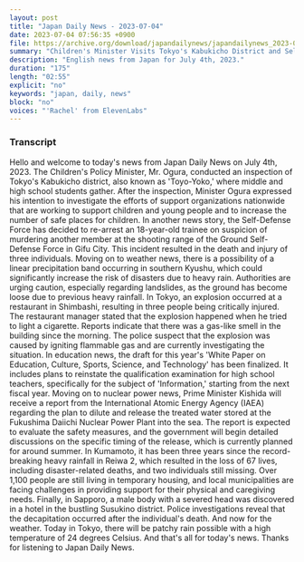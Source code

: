 ```yaml
---
layout: post
title: "Japan Daily News - 2023-07-04"
date: 2023-07-04 07:56:35 +0900
file: https://archive.org/download/japandailynews/japandailynews_2023-07-04.mp3
summary: "Children's Minister Visits Tokyo's Kabukicho District and Self-Defense Force Trainee Arrested for Murder, & more…"
description: "English news from Japan for July 4th, 2023."
duration: "175"
length: "02:55"
explicit: "no"
keywords: "japan, daily, news"
block: "no"
voices: "'Rachel' from ElevenLabs"
---
```


### Transcript

Hello and welcome to today's news from Japan Daily News on July 4th, 2023. The Children's Policy Minister, Mr. Ogura, conducted an inspection of Tokyo's Kabukicho district, also known as 'Toyo-Yoko,' where middle and high school students gather. After the inspection, Minister Ogura expressed his intention to investigate the efforts of support organizations nationwide that are working to support children and young people and to increase the number of safe places for children. In another news story, the Self-Defense Force has decided to re-arrest an 18-year-old trainee on suspicion of murdering another member at the shooting range of the Ground Self-Defense Force in Gifu City. This incident resulted in the death and injury of three individuals. Moving on to weather news, there is a possibility of a linear precipitation band occurring in southern Kyushu, which could significantly increase the risk of disasters due to heavy rain. Authorities are urging caution, especially regarding landslides, as the ground has become loose due to previous heavy rainfall. In Tokyo, an explosion occurred at a restaurant in Shimbashi, resulting in three people being critically injured. The restaurant manager stated that the explosion happened when he tried to light a cigarette. Reports indicate that there was a gas-like smell in the building since the morning. The police suspect that the explosion was caused by igniting flammable gas and are currently investigating the situation. In education news, the draft for this year's 'White Paper on Education, Culture, Sports, Science, and Technology' has been finalized. It includes plans to reinstate the qualification examination for high school teachers, specifically for the subject of 'Information,' starting from the next fiscal year. Moving on to nuclear power news, Prime Minister Kishida will receive a report from the International Atomic Energy Agency (IAEA) regarding the plan to dilute and release the treated water stored at the Fukushima Daiichi Nuclear Power Plant into the sea. The report is expected to evaluate the safety measures, and the government will begin detailed discussions on the specific timing of the release, which is currently planned for around summer. In Kumamoto, it has been three years since the record-breaking heavy rainfall in Reiwa 2, which resulted in the loss of 67 lives, including disaster-related deaths, and two individuals still missing. Over 1,100 people are still living in temporary housing, and local municipalities are facing challenges in providing support for their physical and caregiving needs. Finally, in Sapporo, a male body with a severed head was discovered in a hotel in the bustling Susukino district. Police investigations reveal that the decapitation occurred after the individual's death. And now for the weather. Today in Tokyo, there will be patchy rain possible with a high temperature of 24 degrees Celsius.  And that's all for today's news. Thanks for listening to Japan Daily News.
